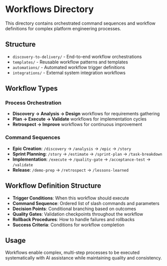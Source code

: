 # Workflows Directory

This directory contains orchestrated command sequences and workflow definitions for complex platform engineering processes.

## Structure

- `discovery-to-delivery/` - End-to-end workflow orchestrations
- `templates/` - Reusable workflow patterns and templates
- `automations/` - Automated workflow trigger definitions
- `integrations/` - External system integration workflows

## Workflow Types

### Process Orchestration
- **Discovery → Analysis → Design** workflows for requirements gathering
- **Plan → Execute → Validate** workflows for implementation cycles
- **Retrospect → Improve** workflows for continuous improvement

### Command Sequences
- **Epic Creation**: `/discovery` → `/analysis` → `/epic` → `/story`
- **Sprint Planning**: `/story` → `/estimate` → `/sprint-plan` → `/task-breakdown`
- **Implementation**: `/execute` → `/quality-gate` → `/acceptance-test` → `/validate`
- **Release**: `/demo-prep` → `/retrospect` → `/lessons-learned`

## Workflow Definition Structure

- **Trigger Conditions**: When this workflow should execute
- **Command Sequence**: Ordered list of slash commands and parameters
- **Decision Points**: Conditional branching based on outcomes
- **Quality Gates**: Validation checkpoints throughout the workflow
- **Rollback Procedures**: How to handle failures and rollbacks
- **Success Criteria**: Conditions for workflow completion

## Usage

Workflows enable complex, multi-step processes to be executed systematically with AI assistance while maintaining quality and consistency.
